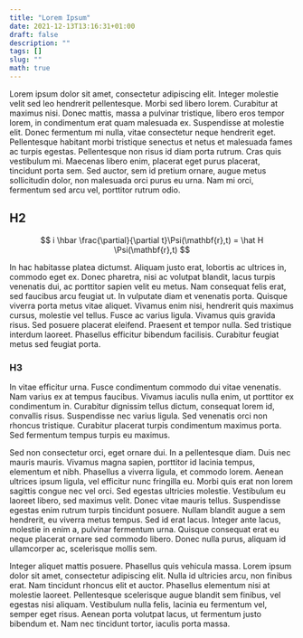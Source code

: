 ```yaml
---
title: "Lorem Ipsum"
date: 2021-12-13T13:16:31+01:00
draft: false
description: ""
tags: []
slug: ""
math: true
---
```


Lorem ipsum dolor sit amet, consectetur adipiscing elit. Integer molestie velit
sed leo hendrerit pellentesque. Morbi sed libero lorem. Curabitur at maximus
nisi. Donec mattis, massa a pulvinar tristique, libero eros tempor lorem, in
condimentum erat quam malesuada ex. Suspendisse at molestie elit. Donec
fermentum mi nulla, vitae consectetur neque hendrerit eget. Pellentesque
habitant morbi tristique senectus et netus et malesuada fames ac turpis
egestas. Pellentesque non risus id diam porta rutrum. Cras quis vestibulum mi.
Maecenas libero enim, placerat eget purus placerat, tincidunt porta sem. Sed
auctor, sem id pretium ornare, augue metus sollicitudin dolor, non malesuada
orci purus eu urna. Nam mi orci, fermentum sed arcu vel, porttitor rutrum odio.

<!--more-->

## H2

$$
  i \hbar \frac{\partial}{\partial t}\Psi(\mathbf{r},t) = \hat H \Psi(\mathbf{r},t)
$$

In hac habitasse platea dictumst. Aliquam justo erat, lobortis ac ultrices in,
commodo eget ex. Donec pharetra, nisi ac volutpat blandit, lacus turpis
venenatis dui, ac porttitor sapien velit eu metus. Nam consequat felis erat,
sed faucibus arcu feugiat ut. In vulputate diam et venenatis porta. Quisque
viverra porta metus vitae aliquet. Vivamus enim nisi, hendrerit quis maximus
cursus, molestie vel tellus. Fusce ac varius ligula. Vivamus quis gravida
risus. Sed posuere placerat eleifend. Praesent et tempor nulla. Sed tristique
interdum laoreet. Phasellus efficitur bibendum facilisis. Curabitur feugiat
metus sed feugiat porta.

### H3

In vitae efficitur urna. Fusce condimentum commodo dui vitae venenatis. Nam
varius ex at tempus faucibus. Vivamus iaculis nulla enim, ut porttitor ex
condimentum in. Curabitur dignissim tellus dictum, consequat lorem id,
convallis risus. Suspendisse nec varius ligula. Sed venenatis orci non rhoncus
tristique. Curabitur placerat turpis condimentum maximus porta. Sed fermentum
tempus turpis eu maximus.

Sed non consectetur orci, eget ornare dui. In a pellentesque diam. Duis nec
mauris mauris. Vivamus magna sapien, porttitor id lacinia tempus, elementum et
nibh. Phasellus a viverra ligula, et commodo lorem. Aenean ultrices ipsum
ligula, vel efficitur nunc fringilla eu. Morbi quis erat non lorem sagittis
congue nec vel orci. Sed egestas ultricies molestie. Vestibulum eu laoreet
libero, sed maximus velit. Donec vitae mauris tellus. Suspendisse egestas enim
rutrum turpis tincidunt posuere. Nullam blandit augue a sem hendrerit, eu
viverra metus tempus. Sed id erat lacus. Integer ante lacus, molestie in enim
a, pulvinar fermentum urna. Quisque consequat erat eu neque placerat ornare sed
commodo libero. Donec nulla purus, aliquam id ullamcorper ac, scelerisque
mollis sem.

Integer aliquet mattis posuere. Phasellus quis vehicula massa. Lorem ipsum
dolor sit amet, consectetur adipiscing elit. Nulla id ultricies arcu, non
finibus erat. Nam tincidunt rhoncus elit et auctor. Phasellus elementum nisi at
molestie laoreet. Pellentesque scelerisque augue blandit sem finibus, vel
egestas nisi aliquam. Vestibulum nulla felis, lacinia eu fermentum vel, semper
eget risus. Aenean porta volutpat lacus, ut fermentum justo bibendum et. Nam
nec tincidunt tortor, iaculis porta massa.
